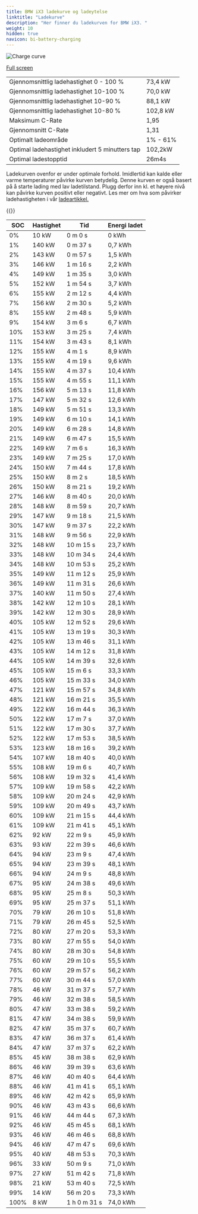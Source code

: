 ```yaml
---
title: BMW iX3 ladekurve og ladeytelse
linktitle: "Ladekurve"
description: "Her finner du ladekurven for BMW iX3. "
weight: 10
hidden: true
navicon: bi-battery-charging
---
```

<!-- markdownlint-disable MD033 -->
<img src="../chargingcurve.svg" alt="Charge curve" class="img-fluid">

[Full screen](../chargingcurve.svg)


<table class="table table-striped">
<tbody>
<tr>
<td>Gjennomsnittlig ladehastighet 0 - 100 %</td><td>73,4 kW</td>
</tr>
<tr>
<td>Gjennomsnittlig ladehastighet 10-100 %</td><td>70,0 kW</td>
</tr>
<tr>
<td>Gjennomsnittlig ladehastighet 10-90 %</td><td>88,1 kW</td>
</tr>
<tr>
<td>Gjennomsnittlig ladehastighet 10-80 %</td><td>102,8 kW</td>
</tr>
<tr>
<td>Maksimum C-Rate</td><td>1,95</td>
</tr>
<tr>
<td>Gjennomsnitt C-Rate</td><td>1,31</td>
</tr>
<tr>
<td>Optimalt ladeområde</td><td>1% - 61%</td>
</tr>
<tr>
<td>Optimal ladehastighet inkludert 5 minutters tap</td><td>102,2kW</td>
</tr>
<tr>
<td>Optimal ladestopptid</td><td>26m4s</td>
</tr>
</tbody>
</table>


Ladekurven ovenfor er under optimale forhold. Imidlertid kan kalde eller varme temperaturer påvirke kurven betydelig. Denne kurven er også basert på å starte lading med lav ladetilstand. Plugg derfor inn kl. et høyere nivå kan påvirke kurven positivt eller negativt. Les mer om hva som påvirker ladehastigheten i vår [ladeartikkel.](../../../../../technology/battery/charging/) 


{{<evkxdisplayaddarticle />}}
<table class="table table-striped">
<thead>
<tr><th>SOC</th><th>Hastighet</th><th>Tid</th><th>Energi ladet</th></tr>
</thead>
<tbody>
<tr>
<td>0%</td><td>10 kW</td><td> 0 m 0 s </td><td>0 kWh </td>
</tr>
<tr>
<td>1%</td><td>140 kW</td><td> 0 m 37 s </td><td>0,7 kWh </td>
</tr>
<tr>
<td>2%</td><td>143 kW</td><td> 0 m 57 s </td><td>1,5 kWh </td>
</tr>
<tr>
<td>3%</td><td>146 kW</td><td> 1 m 16 s </td><td>2,2 kWh </td>
</tr>
<tr>
<td>4%</td><td>149 kW</td><td> 1 m 35 s </td><td>3,0 kWh </td>
</tr>
<tr>
<td>5%</td><td>152 kW</td><td> 1 m 54 s </td><td>3,7 kWh </td>
</tr>
<tr>
<td>6%</td><td>155 kW</td><td> 2 m 12 s </td><td>4,4 kWh </td>
</tr>
<tr>
<td>7%</td><td>156 kW</td><td> 2 m 30 s </td><td>5,2 kWh </td>
</tr>
<tr>
<td>8%</td><td>155 kW</td><td> 2 m 48 s </td><td>5,9 kWh </td>
</tr>
<tr>
<td>9%</td><td>154 kW</td><td> 3 m 6 s </td><td>6,7 kWh </td>
</tr>
<tr>
<td>10%</td><td>153 kW</td><td> 3 m 25 s </td><td>7,4 kWh </td>
</tr>
<tr>
<td>11%</td><td>154 kW</td><td> 3 m 43 s </td><td>8,1 kWh </td>
</tr>
<tr>
<td>12%</td><td>155 kW</td><td> 4 m 1 s </td><td>8,9 kWh </td>
</tr>
<tr>
<td>13%</td><td>155 kW</td><td> 4 m 19 s </td><td>9,6 kWh </td>
</tr>
<tr>
<td>14%</td><td>155 kW</td><td> 4 m 37 s </td><td>10,4 kWh </td>
</tr>
<tr>
<td>15%</td><td>155 kW</td><td> 4 m 55 s </td><td>11,1 kWh </td>
</tr>
<tr>
<td>16%</td><td>156 kW</td><td> 5 m 13 s </td><td>11,8 kWh </td>
</tr>
<tr>
<td>17%</td><td>147 kW</td><td> 5 m 32 s </td><td>12,6 kWh </td>
</tr>
<tr>
<td>18%</td><td>149 kW</td><td> 5 m 51 s </td><td>13,3 kWh </td>
</tr>
<tr>
<td>19%</td><td>149 kW</td><td> 6 m 10 s </td><td>14,1 kWh </td>
</tr>
<tr>
<td>20%</td><td>149 kW</td><td> 6 m 28 s </td><td>14,8 kWh </td>
</tr>
<tr>
<td>21%</td><td>149 kW</td><td> 6 m 47 s </td><td>15,5 kWh </td>
</tr>
<tr>
<td>22%</td><td>149 kW</td><td> 7 m 6 s </td><td>16,3 kWh </td>
</tr>
<tr>
<td>23%</td><td>149 kW</td><td> 7 m 25 s </td><td>17,0 kWh </td>
</tr>
<tr>
<td>24%</td><td>150 kW</td><td> 7 m 44 s </td><td>17,8 kWh </td>
</tr>
<tr>
<td>25%</td><td>150 kW</td><td> 8 m 2 s </td><td>18,5 kWh </td>
</tr>
<tr>
<td>26%</td><td>150 kW</td><td> 8 m 21 s </td><td>19,2 kWh </td>
</tr>
<tr>
<td>27%</td><td>146 kW</td><td> 8 m 40 s </td><td>20,0 kWh </td>
</tr>
<tr>
<td>28%</td><td>148 kW</td><td> 8 m 59 s </td><td>20,7 kWh </td>
</tr>
<tr>
<td>29%</td><td>147 kW</td><td> 9 m 18 s </td><td>21,5 kWh </td>
</tr>
<tr>
<td>30%</td><td>147 kW</td><td> 9 m 37 s </td><td>22,2 kWh </td>
</tr>
<tr>
<td>31%</td><td>148 kW</td><td> 9 m 56 s </td><td>22,9 kWh </td>
</tr>
<tr>
<td>32%</td><td>148 kW</td><td> 10 m 15 s </td><td>23,7 kWh </td>
</tr>
<tr>
<td>33%</td><td>148 kW</td><td> 10 m 34 s </td><td>24,4 kWh </td>
</tr>
<tr>
<td>34%</td><td>148 kW</td><td> 10 m 53 s </td><td>25,2 kWh </td>
</tr>
<tr>
<td>35%</td><td>149 kW</td><td> 11 m 12 s </td><td>25,9 kWh </td>
</tr>
<tr>
<td>36%</td><td>149 kW</td><td> 11 m 31 s </td><td>26,6 kWh </td>
</tr>
<tr>
<td>37%</td><td>140 kW</td><td> 11 m 50 s </td><td>27,4 kWh </td>
</tr>
<tr>
<td>38%</td><td>142 kW</td><td> 12 m 10 s </td><td>28,1 kWh </td>
</tr>
<tr>
<td>39%</td><td>142 kW</td><td> 12 m 30 s </td><td>28,9 kWh </td>
</tr>
<tr>
<td>40%</td><td>105 kW</td><td> 12 m 52 s </td><td>29,6 kWh </td>
</tr>
<tr>
<td>41%</td><td>105 kW</td><td> 13 m 19 s </td><td>30,3 kWh </td>
</tr>
<tr>
<td>42%</td><td>105 kW</td><td> 13 m 46 s </td><td>31,1 kWh </td>
</tr>
<tr>
<td>43%</td><td>105 kW</td><td> 14 m 12 s </td><td>31,8 kWh </td>
</tr>
<tr>
<td>44%</td><td>105 kW</td><td> 14 m 39 s </td><td>32,6 kWh </td>
</tr>
<tr>
<td>45%</td><td>105 kW</td><td> 15 m 6 s </td><td>33,3 kWh </td>
</tr>
<tr>
<td>46%</td><td>105 kW</td><td> 15 m 33 s </td><td>34,0 kWh </td>
</tr>
<tr>
<td>47%</td><td>121 kW</td><td> 15 m 57 s </td><td>34,8 kWh </td>
</tr>
<tr>
<td>48%</td><td>121 kW</td><td> 16 m 21 s </td><td>35,5 kWh </td>
</tr>
<tr>
<td>49%</td><td>122 kW</td><td> 16 m 44 s </td><td>36,3 kWh </td>
</tr>
<tr>
<td>50%</td><td>122 kW</td><td> 17 m 7 s </td><td>37,0 kWh </td>
</tr>
<tr>
<td>51%</td><td>122 kW</td><td> 17 m 30 s </td><td>37,7 kWh </td>
</tr>
<tr>
<td>52%</td><td>122 kW</td><td> 17 m 53 s </td><td>38,5 kWh </td>
</tr>
<tr>
<td>53%</td><td>123 kW</td><td> 18 m 16 s </td><td>39,2 kWh </td>
</tr>
<tr>
<td>54%</td><td>107 kW</td><td> 18 m 40 s </td><td>40,0 kWh </td>
</tr>
<tr>
<td>55%</td><td>108 kW</td><td> 19 m 6 s </td><td>40,7 kWh </td>
</tr>
<tr>
<td>56%</td><td>108 kW</td><td> 19 m 32 s </td><td>41,4 kWh </td>
</tr>
<tr>
<td>57%</td><td>109 kW</td><td> 19 m 58 s </td><td>42,2 kWh </td>
</tr>
<tr>
<td>58%</td><td>109 kW</td><td> 20 m 24 s </td><td>42,9 kWh </td>
</tr>
<tr>
<td>59%</td><td>109 kW</td><td> 20 m 49 s </td><td>43,7 kWh </td>
</tr>
<tr>
<td>60%</td><td>109 kW</td><td> 21 m 15 s </td><td>44,4 kWh </td>
</tr>
<tr>
<td>61%</td><td>109 kW</td><td> 21 m 41 s </td><td>45,1 kWh </td>
</tr>
<tr>
<td>62%</td><td>92 kW</td><td> 22 m 9 s </td><td>45,9 kWh </td>
</tr>
<tr>
<td>63%</td><td>93 kW</td><td> 22 m 39 s </td><td>46,6 kWh </td>
</tr>
<tr>
<td>64%</td><td>94 kW</td><td> 23 m 9 s </td><td>47,4 kWh </td>
</tr>
<tr>
<td>65%</td><td>94 kW</td><td> 23 m 39 s </td><td>48,1 kWh </td>
</tr>
<tr>
<td>66%</td><td>94 kW</td><td> 24 m 9 s </td><td>48,8 kWh </td>
</tr>
<tr>
<td>67%</td><td>95 kW</td><td> 24 m 38 s </td><td>49,6 kWh </td>
</tr>
<tr>
<td>68%</td><td>95 kW</td><td> 25 m 8 s </td><td>50,3 kWh </td>
</tr>
<tr>
<td>69%</td><td>95 kW</td><td> 25 m 37 s </td><td>51,1 kWh </td>
</tr>
<tr>
<td>70%</td><td>79 kW</td><td> 26 m 10 s </td><td>51,8 kWh </td>
</tr>
<tr>
<td>71%</td><td>79 kW</td><td> 26 m 45 s </td><td>52,5 kWh </td>
</tr>
<tr>
<td>72%</td><td>80 kW</td><td> 27 m 20 s </td><td>53,3 kWh </td>
</tr>
<tr>
<td>73%</td><td>80 kW</td><td> 27 m 55 s </td><td>54,0 kWh </td>
</tr>
<tr>
<td>74%</td><td>80 kW</td><td> 28 m 30 s </td><td>54,8 kWh </td>
</tr>
<tr>
<td>75%</td><td>60 kW</td><td> 29 m 10 s </td><td>55,5 kWh </td>
</tr>
<tr>
<td>76%</td><td>60 kW</td><td> 29 m 57 s </td><td>56,2 kWh </td>
</tr>
<tr>
<td>77%</td><td>60 kW</td><td> 30 m 44 s </td><td>57,0 kWh </td>
</tr>
<tr>
<td>78%</td><td>46 kW</td><td> 31 m 37 s </td><td>57,7 kWh </td>
</tr>
<tr>
<td>79%</td><td>46 kW</td><td> 32 m 38 s </td><td>58,5 kWh </td>
</tr>
<tr>
<td>80%</td><td>47 kW</td><td> 33 m 38 s </td><td>59,2 kWh </td>
</tr>
<tr>
<td>81%</td><td>47 kW</td><td> 34 m 38 s </td><td>59,9 kWh </td>
</tr>
<tr>
<td>82%</td><td>47 kW</td><td> 35 m 37 s </td><td>60,7 kWh </td>
</tr>
<tr>
<td>83%</td><td>47 kW</td><td> 36 m 37 s </td><td>61,4 kWh </td>
</tr>
<tr>
<td>84%</td><td>47 kW</td><td> 37 m 37 s </td><td>62,2 kWh </td>
</tr>
<tr>
<td>85%</td><td>45 kW</td><td> 38 m 38 s </td><td>62,9 kWh </td>
</tr>
<tr>
<td>86%</td><td>46 kW</td><td> 39 m 39 s </td><td>63,6 kWh </td>
</tr>
<tr>
<td>87%</td><td>46 kW</td><td> 40 m 40 s </td><td>64,4 kWh </td>
</tr>
<tr>
<td>88%</td><td>46 kW</td><td> 41 m 41 s </td><td>65,1 kWh </td>
</tr>
<tr>
<td>89%</td><td>46 kW</td><td> 42 m 42 s </td><td>65,9 kWh </td>
</tr>
<tr>
<td>90%</td><td>46 kW</td><td> 43 m 43 s </td><td>66,6 kWh </td>
</tr>
<tr>
<td>91%</td><td>46 kW</td><td> 44 m 44 s </td><td>67,3 kWh </td>
</tr>
<tr>
<td>92%</td><td>46 kW</td><td> 45 m 45 s </td><td>68,1 kWh </td>
</tr>
<tr>
<td>93%</td><td>46 kW</td><td> 46 m 46 s </td><td>68,8 kWh </td>
</tr>
<tr>
<td>94%</td><td>46 kW</td><td> 47 m 47 s </td><td>69,6 kWh </td>
</tr>
<tr>
<td>95%</td><td>40 kW</td><td> 48 m 53 s </td><td>70,3 kWh </td>
</tr>
<tr>
<td>96%</td><td>33 kW</td><td> 50 m 9 s </td><td>71,0 kWh </td>
</tr>
<tr>
<td>97%</td><td>27 kW</td><td> 51 m 42 s </td><td>71,8 kWh </td>
</tr>
<tr>
<td>98%</td><td>21 kW</td><td> 53 m 40 s </td><td>72,5 kWh </td>
</tr>
<tr>
<td>99%</td><td>14 kW</td><td> 56 m 20 s </td><td>73,3 kWh </td>
</tr>
<tr>
<td>100%</td><td>8 kW</td><td>1 h 0 m 31 s </td><td>74,0 kWh </td>
</tr>
</tbody>
</table>

